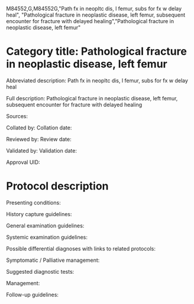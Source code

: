 M84552,G,M84552G,"Path fx in neopltc dis, l femur, subs for fx w delay heal", "Pathological fracture in neoplastic disease, left femur, subsequent encounter for fracture with delayed healing","Pathological fracture in neoplastic disease, left femur"
# Category title: Pathological fracture in neoplastic disease, left femur

Abbreviated description: Path fx in neopltc dis, l femur, subs for fx w delay heal

Full description: Pathological fracture in neoplastic disease, left femur, subsequent encounter for fracture with delayed healing

Sources:

Collated by:
Collation date:

Reviewed by:
Review date:

Validated by:
Validation date:

Approval UID:

# Protocol description

Presenting conditions:

History capture guidelines:

General examination guidelines:

Systemic examination guidelines:

Possible differential diagnoses with links to related protocols:

Symptomatic / Palliative management:

Suggested diagnostic tests:

Management:

Follow-up guidelines:
